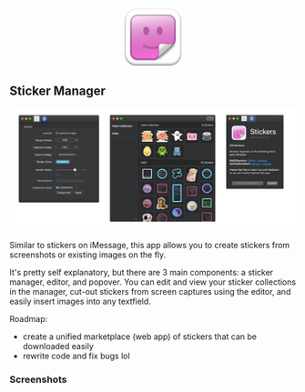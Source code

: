<br/>
<p align="center">
  <a href="">
    <img src="/Assets/800.png" alt="Logo" width="100" height="100">
  </a>
</p>

## Sticker Manager

![Screenshots](/Assets/stickers-showcase.png)

Similar to stickers on iMessage, this app allows you to create stickers from screenshots or existing images on the fly.

It's pretty self explanatory, but there are 3 main components: a sticker manager, editor, and popover. You can edit and view your sticker collections in the manager, cut-out stickers from screen captures using the editor, and easily insert images into any textfield.

Roadmap:
* create a unified marketplace (web app) of stickers that can be downloaded easily
* rewrite code and fix bugs lol

### Screenshots


